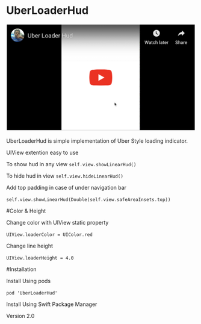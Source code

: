 # UberLoaderHud


[![Watch the video](demo.png)](https://youtu.be/pn2IipJe8CQ)

UberLoaderHud is simple implementation of Uber Style loading indicator. 

UIView extention easy to use 

To show hud in any view  `self.view.showLinearHud()`

To hide hud in view `self.view.hideLinearHud()`


Add top padding in case of under navigation bar 

`self.view.showLinearHud(Double(self.view.safeAreaInsets.top))`


#Color & Height

Change color with UIView static property 

`UIView.loaderColor = UIColor.red`

Change line height

`UIView.loaderHeight = 4.0`

#Installation 

Install Using pods

`pod 'UberLoaderHud'`

Install Using Swift Package Manager

Version 2.0
